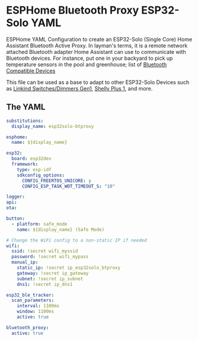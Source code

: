 # ESPHome Bluetooth Proxy ESP32-Solo YAML

ESPHome YAML Configuration to create an ESP32-Solo (Single Core) Home Assistant Bluetooth Active Proxy.  In layman's terms, it is a remote network attached Bluetooth adapter Home Assistant can use to communicate with Bluetooth devices.  For instance, put one in your backyard to pick up temperature sensors in the pool and greenhouse; list of [Bluetooth Compatible Devices](/wiki/ha/bluetooth-compatible-devices)   

This file can be used as a base to adapt to other ESP32-Solo Devices such as [Linkind Switches/Dimmers Gen1](https://1b8d781e8c5fc5437e2f6f4d44a644d6.blogspot.com/p/linkind-esp32-smart-switch-how-to-flash.html), [Shelly Plus 1](/2021/12/01/diy-smart-garage-opener-local-shelly-plus), and more.

## The YAML

```yaml
substitutions:
  display_name: esp32solo-btproxy

esphome:
  name: ${display_name}

esp32:
  board: esp32dev
  framework:
    type: esp-idf
    sdkconfig_options:
      CONFIG_FREERTOS_UNICORE: y
      CONFIG_ESP_TASK_WDT_TIMEOUT_S: "10"

logger:
api:
ota:

button:
  - platform: safe_mode
    name: ${display_name} (Safe Mode)

# Change the WiFi config to a non-static IP if needed
wifi:
  ssid: !secret wifi_myssid
  password: !secret wifi_mypass
  manual_ip:
    static_ip: !secret ip_esp32solo_btproxy
    gateway: !secret ip_gateway
    subnet: !secret ip_subnet
    dns1: !secret ip_dns1

esp32_ble_tracker:
  scan_parameters:
    interval: 1100ms
    window: 1100ms
    active: true

bluetooth_proxy:
  active: true
```